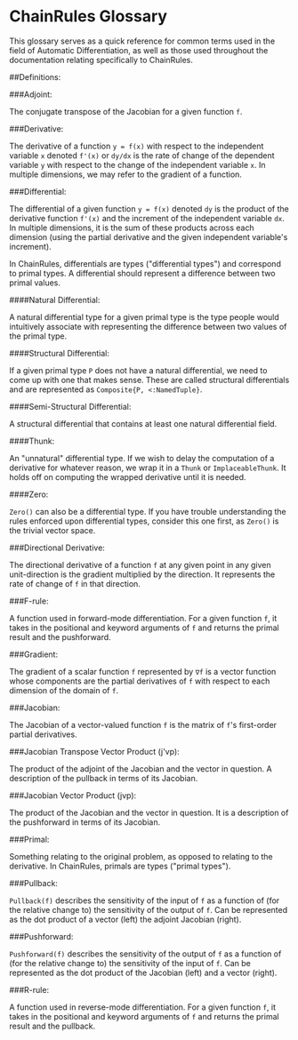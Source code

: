 # ChainRules Glossary

This glossary serves as a quick reference for common terms used in the field of Automatic Differentiation, as well as those used throughout the documentation relating specifically to ChainRules.

##Definitions:

###Adjoint:

The conjugate transpose of the Jacobian for a given function `f`.

###Derivative:

The derivative of a function `y = f(x)` with respect to the independent variable `x` denoted `f'(x)` or `dy/dx` is the rate of change of the dependent variable `y` with respect to the change of the independent variable `x`. In multiple dimensions, we may refer to the gradient of a function.

###Differential:

The differential of a given function `y = f(x)` denoted `dy` is the product of the derivative function `f'(x)` and the increment of the independent variable `dx`. In multiple dimensions, it is the sum of these products across each dimension (using the partial derivative and the given independent variable's increment).

In ChainRules, differentials are types ("differential types") and correspond to primal types. A differential should represent a difference between two primal values.

####Natural Differential:

A natural differential type for a given primal type is the type people would intuitively associate with representing the difference between two values of the primal type.

####Structural Differential:

If a given primal type `P` does not have a natural differential, we need to come up with one that makes sense. These are called structural differentials and are represented as `Composite{P, <:NamedTuple}`.

####Semi-Structural Differential:

A structural differential that contains at least one natural differential field.

####Thunk:

An "unnatural" differential type. If we wish to delay the computation of a derivative for whatever reason, we wrap it in a `Thunk` or `ImplaceableThunk`. It holds off on computing the wrapped derivative until it is needed.

####Zero:

`Zero()` can also be a differential type. If you have trouble understanding the rules enforced upon differential types, consider this one first, as `Zero()` is the trivial vector space.

###Directional Derivative:

The directional derivative of a function `f` at any given point in any given unit-direction is the gradient multiplied by the direction. It represents the rate of change of `f` in that direction.

###F-rule:

A function used in forward-mode differentiation. For a given function `f`, it takes in the positional and keyword arguments of `f` and returns the primal result and the pushforward.

###Gradient:

The gradient of a scalar function `f` represented by `∇f` is a vector function whose components are the partial derivatives of `f` with respect to each dimension of the domain of `f`.

###Jacobian:

The Jacobian of a vector-valued function `f` is the matrix of `f`'s first-order partial derivatives.

###Jacobian Transpose Vector Product (j'vp):

The product of the adjoint of the Jacobian and the vector in question. A description of the pullback in terms of its Jacobian.

###Jacobian Vector Product (jvp):

The product of the Jacobian and the vector in question. It is a description of the pushforward in terms of its Jacobian.

###Primal:

Something relating to the original problem, as opposed to relating to the derivative. In ChainRules, primals are types ("primal types").

###Pullback:

`Pullback(f)` describes the sensitivity of the input of `f` as a function of (for the relative change to) the sensitivity of the output of `f`. Can be represented as the dot product of a vector (left) the adjoint Jacobian (right).

###Pushforward:

`Pushforward(f)` describes the sensitivity of the output of `f` as a function of (for the relative change to) the sensitivity of the input of `f`. Can be represented as the dot product of the Jacobian (left) and a vector (right).

###R-rule:

A function used in reverse-mode differentiation. For a given function `f`, it takes in the positional and keyword arguments of `f` and returns the primal result and the pullback.


